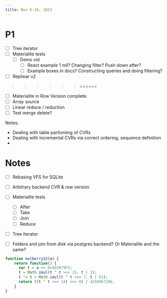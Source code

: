 ```yaml
---
title: Nov 6-10, 2023
---
```

# P1
- [ ] Tree iterator
- [ ] Materialite tests
	- [ ] Demo vid
		- [ ] React example 1 mil? Changing filter? Push down after?
		- [ ] Example boxes in docs? Constructing queries and doing filtering?
- [ ] Repliear v2

>>>>>> <<<<<<
- [ ] Materialite in Row Version complete.
- [ ] Array source
- [ ] Linear reduce / reduction
- [ ] Test merge delete?

Notes:
- Dealing with table partioniing of CVRs
- Dealing with incremental CVRs via correct ordering, sequence definition
- 

# Notes
- [ ] Rebasing VFS for SQLite
- [ ] Arbitrary backend CVR & row version
- [ ] Materialite tests
	- [ ] After
	- [ ] Take
	- [ ] Join
	- [ ] Reduce
- [ ] Tree Iterator
- [ ] Feldera and join from disk via postgres backend? Or Materialite and the same?


```javascript
function mulberry32(a) {
    return function() {
      var t = a += 0x6D2B79F5;
      t = Math.imul(t ^ t >>> 15, t | 1);
      t ^= t + Math.imul(t ^ t >>> 7, t | 61);
      return ((t ^ t >>> 14) >>> 0) / 4294967296;
    }
}
```

